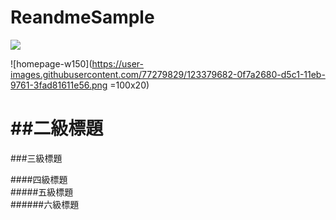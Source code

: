 # ReandmeSample
[![](https://play.google.com/intl/en_us/badges/images/generic/en_badge_web_generic.png?hl=zh-tw)](https://play.google.com/store/apps/details?id=com.sean.green)

![homepage-w150](https://user-images.githubusercontent.com/77279829/123379682-0f7a2680-d5c1-11eb-9761-3fad81611e56.png =100x20)





##二級標題
====
###三級標題  

####四級標題  
#####五級標題  
######六級標題  
